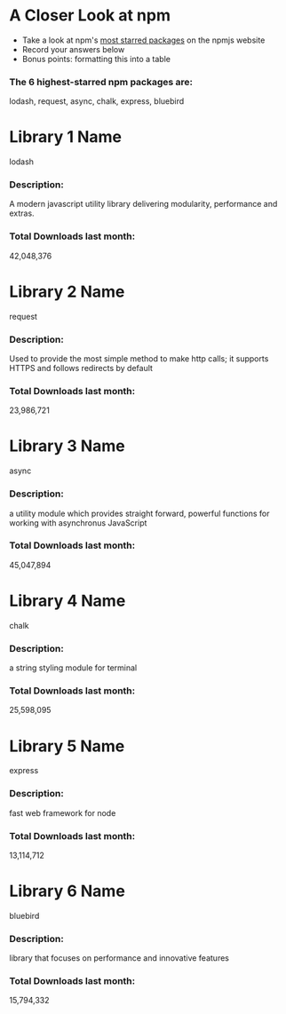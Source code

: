 # A Closer Look at npm
- Take a look at npm's [most starred packages](https://www.npmjs.com/browse/star) on the npmjs website
- Record your answers below
- Bonus points: formatting this into a table

### The 6 highest-starred npm packages are:
lodash, request, async, chalk, express, bluebird
# Library 1 Name
lodash 
### Description:
A modern javascript utility library delivering modularity, performance and extras.

### Total Downloads last month:
42,048,376
# Library 2 Name
request
### Description:
Used to provide the most simple method to make http calls; it supports HTTPS and follows redirects by default
### Total Downloads last month:
23,986,721
# Library 3 Name
async
### Description:
a utility module which provides straight forward, powerful functions for working with asynchronus JavaScript

### Total Downloads last month:
45,047,894

# Library 4 Name
chalk
### Description:
a string styling module for terminal
### Total Downloads last month:
25,598,095

# Library 5 Name
express
### Description:
fast web framework for node

### Total Downloads last month:
13,114,712

# Library 6 Name
bluebird
### Description:
library that focuses on performance and innovative features
### Total Downloads last month:
15,794,332